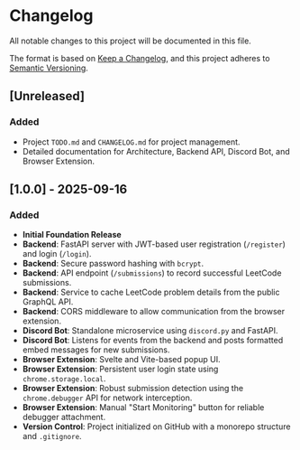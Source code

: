 # Changelog

All notable changes to this project will be documented in this file.

The format is based on [Keep a Changelog](https://keepachangelog.com/en/1.0.0/),
and this project adheres to [Semantic Versioning](https://semver.org/spec/v2.0.0.html).

## [Unreleased]

### Added
-   Project `TODO.md` and `CHANGELOG.md` for project management.
-   Detailed documentation for Architecture, Backend API, Discord Bot, and Browser Extension.

## [1.0.0] - 2025-09-16

### Added
-   **Initial Foundation Release**
-   **Backend**: FastAPI server with JWT-based user registration (`/register`) and login (`/login`).
-   **Backend**: Secure password hashing with `bcrypt`.
-   **Backend**: API endpoint (`/submissions`) to record successful LeetCode submissions.
-   **Backend**: Service to cache LeetCode problem details from the public GraphQL API.
-   **Backend**: CORS middleware to allow communication from the browser extension.
-   **Discord Bot**: Standalone microservice using `discord.py` and FastAPI.
-   **Discord Bot**: Listens for events from the backend and posts formatted embed messages for new submissions.
-   **Browser Extension**: Svelte and Vite-based popup UI.
-   **Browser Extension**: Persistent user login state using `chrome.storage.local`.
-   **Browser Extension**: Robust submission detection using the `chrome.debugger` API for network interception.
-   **Browser Extension**: Manual "Start Monitoring" button for reliable debugger attachment.
-   **Version Control**: Project initialized on GitHub with a monorepo structure and `.gitignore`.
